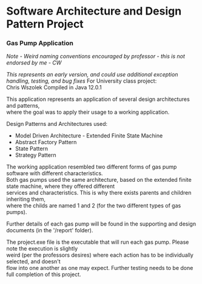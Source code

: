 # Software Architecture and Design Pattern Project
### Gas Pump Application

*Note - Weird naming conventions encouraged by professor - this is not endorsed by me - CW*

*This represents an early version, and could use additional exception handling, testing, and bug fixes*
For University class project:  
Chris Wszolek
Compiled in Java 12.0.1

This application represents an application of several design architectures and patterns,  
where the goal was to apply their usage to a working application.

Design Patterns and Architectures used:
- Model Driven Architecture - Extended Finite State Machine  
- Abstract Factory Pattern
- State Pattern
- Strategy Pattern

The working application resembled two different forms of gas pump software with different characteristics.  
Both gas pumps used the same architecture, based on the extended finite state machine, where they offered different  
services and characteristics.  This is why there exists parents and children inheriting them,   
where the childs are named 1 and 2 (for the two different types of gas pumps).  

Further details of each gas pump will be found in the supporting and design documents (in the '/report' folder).  

The project.exe file is the executable that will run each gas pump.  Please note the execution is slightly  
weird (per the professors desires) where each action has to be individually selected, and doesn't  
flow into one another as one may expect.  Further testing needs to be done full completion of this project.  



